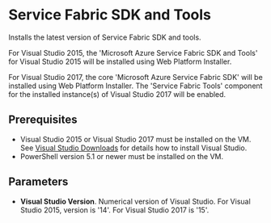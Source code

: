 # Service Fabric SDK and Tools

Installs the latest version of Service Fabric SDK and tools.

For Visual Studio 2015, the 'Microsoft Azure Service Fabric SDK and Tools' for Visual Studio 2015 will be installed using Web Platform Installer.

For Visual Studio 2017, the core 'Microsoft Azure Service Fabric SDK' will be installed using Web Platform Installer.  The 'Service Fabric Tools' component for the installed instance(s) of Visual Studio 2017 will be enabled.

## Prerequisites

- Visual Studio 2015 or Visual Studio 2017 must be installed on the VM.  See [Visual Studio Downloads](https://www.visualstudio.com/downloads/) for details how to install Visual Studio.
- PowerShell version 5.1 or newer must be installed on the VM.

## Parameters

- **Visual Studio Version**.  Numerical version of Visual Studio.   For Visual Studio 2015, version is '14'.  For Visual Studio 2017 is '15'.  
